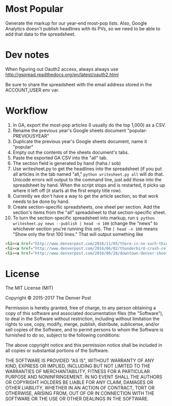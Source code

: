 # Most Popular
Generate the markup for our year-end most-pop lists. Also, Google Analytics doesn't publish headlines with its PVs, so we need to be able to add that data to the spreadsheet.

# Dev notes
When figuring out Oauth2 access, always always use http://gspread.readthedocs.org/en/latest/oauth2.html

Be sure to share the spreadsheet with the email address stored in the ACCOUNT_USER env var.

# Workflow

1. In GA, export the most-pop articles (I usually do the top 1,000) as a CSV.
1. Rename the previous year's Google sheets document "popular-PREVIOUSYEAR"
1. Duplicate the previous year's Google sheets document, name it "popular"
1. Empty out the contents of the sheets document's tabs.
1. Paste the exported GA CSV into the "all" tab.
1. The section field is generated by hand (haha / sob)
2. Use writesheet.py to get the headlines into the spreadsheet (if you put all articles in the tab named "all," `python writesheet.py all` will do that. Unicode errors will output to the command line, just add those into the spreadsheet by hand. When the script stops and is restarted, it picks up where it left off (it starts at the first empty title row).
3. Currently we don't have a way to get the article section, so that work needs to be done by hand.
4. Create section-specific spreadsheets, one sheet per section. Add the section's items from the "all" spreadsheet to that section-specific sheet.
5. To turn the section-specific spreadsheet into markup, run `$ python writesheet.py news --publish | head -n 100` (change the "news" to whichever section you're running this on). The `| head -n 100` means "Show only the first 100 lines." That will output something like
```html
<li><a href="http://www.denverpost.com/2016/11/05/there-is-no-such-thing-as-the-denver-guardian/">There is no such thing as the Denver Guardian, despite that Facebook post you saw</a></li>
<li><a href="http://www.denverpost.com/2016/06/02/thunderbird-crash-colorado-springs/">Thunderbirds fighter jet crashes in Colorado Springs after flyover at Air Force Academy graduation</a></li>
<li><a href="http://www.denverpost.com/2016/06/28/downtown-denver-shooting-wynkoop/">One woman in critical condition, gunman dead after shooting at 15th &amp; Wynkoop in Denver</a></li>
```

# License
The MIT License (MIT)

Copyright © 2015-2017 The Denver Post 

Permission is hereby granted, free of charge, to any person obtaining a copy
of this software and associated documentation files (the "Software"), to deal
in the Software without restriction, including without limitation the rights
to use, copy, modify, merge, publish, distribute, sublicense, and/or sell
copies of the Software, and to permit persons to whom the Software is
furnished to do so, subject to the following conditions:

The above copyright notice and this permission notice shall be included in all
copies or substantial portions of the Software.

THE SOFTWARE IS PROVIDED "AS IS", WITHOUT WARRANTY OF ANY KIND, EXPRESS OR
IMPLIED, INCLUDING BUT NOT LIMITED TO THE WARRANTIES OF MERCHANTABILITY,
FITNESS FOR A PARTICULAR PURPOSE AND NONINFRINGEMENT. IN NO EVENT SHALL THE
AUTHORS OR COPYRIGHT HOLDERS BE LIABLE FOR ANY CLAIM, DAMAGES OR OTHER
LIABILITY, WHETHER IN AN ACTION OF CONTRACT, TORT OR OTHERWISE, ARISING FROM,
OUT OF OR IN CONNECTION WITH THE SOFTWARE OR THE USE OR OTHER DEALINGS IN THE
SOFTWARE.

